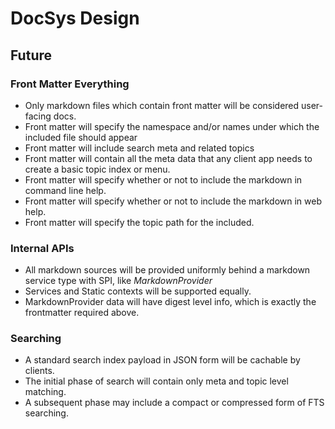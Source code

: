 # DocSys Design

## Future

### Front Matter Everything

- Only markdown files which contain front matter will be considered user-facing docs.
- Front matter will specify the namespace and/or names under which the included file should appear
- Front matter will include search meta and related topics
- Front matter will contain all the meta data that any client app needs to create a basic topic index or menu.
- Front matter will specify whether or not to include the markdown in command line help.
- Front matter will specify whether or not to include the markdown in web help.
- Front matter will specify the topic path for the included.

### Internal APIs

- All markdown sources will be provided uniformly behind a markdown service type with SPI, like _MarkdownProvider_
- Services and Static contexts will be supported equally.
- MarkdownProvider data will have digest level info, which is exactly the frontmatter required above.

### Searching

- A standard search index payload in JSON form will be cachable by clients.
- The initial phase of search will contain only meta and topic level matching.
- A subsequent phase may include a compact or compressed form of FTS searching.


